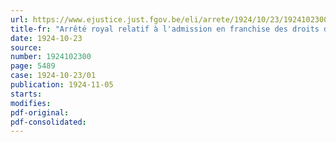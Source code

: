 ```yaml
---
url: https://www.ejustice.just.fgov.be/eli/arrete/1924/10/23/1924102300/justel
title-fr: "Arrêté royal relatif à l'admission en franchise des droits de douane des matériaux pour constructions navales"
date: 1924-10-23
source:
number: 1924102300
page: 5489
case: 1924-10-23/01
publication: 1924-11-05
starts:
modifies:
pdf-original:
pdf-consolidated:
---
```


